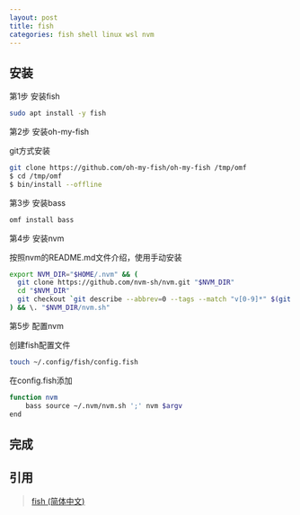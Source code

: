 ```yaml
---
layout: post
title: fish
categories: fish shell linux wsl nvm
---
```

## 安装

第1步 安装fish

```sh
sudo apt install -y fish
```

第2步 安装oh-my-fish

git方式安装
```sh
git clone https://github.com/oh-my-fish/oh-my-fish /tmp/omf
$ cd /tmp/omf
$ bin/install --offline
```

第3步 安装bass

```sh
omf install bass
```

第4步 安装nvm

按照nvm的README.md文件介绍，使用手动安装

```sh
export NVM_DIR="$HOME/.nvm" && (
  git clone https://github.com/nvm-sh/nvm.git "$NVM_DIR"
  cd "$NVM_DIR"
  git checkout `git describe --abbrev=0 --tags --match "v[0-9]*" $(git rev-list --tags --max-count=1)`
) && \. "$NVM_DIR/nvm.sh"
```

第5步 配置nvm

创建fish配置文件
```sh
touch ~/.config/fish/config.fish
```

在config.fish添加
```sh
function nvm
    bass source ~/.nvm/nvm.sh ';' nvm $argv
end
```

## 完成

## 引用

> [fish (简体中文)](https://wiki.archlinux.org/title/Fish_(%E7%AE%80%E4%BD%93%E4%B8%AD%E6%96%87))
